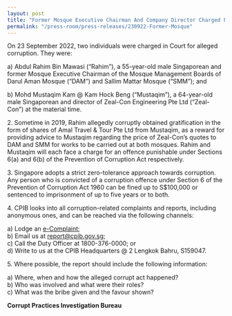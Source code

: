 ```yaml
---
layout: post
title: "Former Mosque Executive Chairman And Company Director Charged For Alleged Corruption"
permalink: "/press-room/press-releases/230922-Former-Mosque"
---
```

On 23 September 2022, two individuals were charged in Court for alleged corruption. They were:

a) Abdul Rahim Bin Mawasi (“Rahim”), a 55-year-old male Singaporean and former Mosque Executive Chairman of the Mosque Management Boards of Darul Aman Mosque (“DAM”) and Sallim Mattar Mosque (“SMM”); and
 
b) Mohd Mustaqim Kam @ Kam Hock Beng (“Mustaqim”), a 64-year-old male Singaporean and director of Zeal-Con Engineering Pte Ltd (“Zeal-Con”) at the material time.
 
2\. Sometime in 2019, Rahim allegedly corruptly obtained gratification in the form of shares of Amal Travel & Tour Pte Ltd from Mustaqim, as a reward for providing advice to Mustaqim regarding the price of Zeal-Con’s quotes to DAM and SMM for works to be carried out at both mosques. Rahim and Mustaqim will each face a charge for an offence punishable under Sections 6(a) and 6(b) of the Prevention of Corruption Act respectively.

3\. Singapore adopts a strict zero-tolerance approach towards corruption. Any person who is convicted of a corruption offence under Section 6 of the Prevention of Corruption Act 1960 can be fined up to S$100,000 or sentenced to imprisonment of up to five years or to both.

4\. CPIB looks into all corruption-related complaints and reports, including anonymous ones, and can be reached via the following channels:

a) Lodge an [e-Complaint](/e-services/e-complaint-for-corrupt-conduct);<br>
b) Email us at <a class="spamspan" href="mailto:report@cpib.gov.sg">report@cpib.gov.sg</a>;<br />
c) Call the Duty Officer at 1800-376-0000; or<br />
d) Write to us at the CPIB Headquarters @ 2 Lengkok Bahru, S159047.

5\. Where possible, the report should include the following information:

a) Where, when and how the alleged corrupt act happened?<br />
b) Who was involved and what were their roles?<br />
c) What was the bribe given and the favour shown?

**Corrupt Practices Investigation Bureau**
